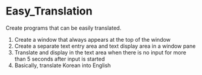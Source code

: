 # Easy_Translation
Create programs that can be easily translated.

1. Create a window that always appears at the top of the window
2. Create a separate text entry area and text display area in a window pane
3. Translate and display in the text area when there is no input for more than 5 seconds after input is started
4. Basically, translate Korean into English
